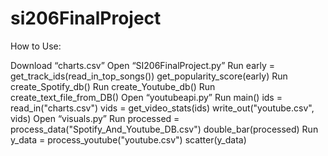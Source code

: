 # si206FinalProject

How to Use:

Download “charts.csv”
Open “SI206FinalProject.py”
    Run 	early = get_track_ids(read_in_top_songs())
          get_popularity_score(early)
		Run 	create_Spotify_db()
		Run 	create_Youtube_db()
		Run   create_text_file_from_DB()
Open “youtubeapi.py”
		Run	  main()
			    ids = read_in("charts.csv")
    	    vids = get_video_stats(ids)
    		  write_out("youtube.csv", vids)
Open “visuals.py”
		Run	  processed = process_data("Spotify_And_Youtube_DB.csv")
			    double_bar(processed)
		Run 	y_data = process_youtube("youtube.csv")
			    scatter(y_data)
